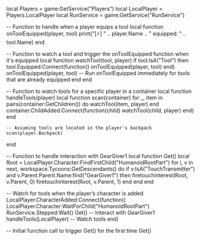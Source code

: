 local Players = game:GetService("Players")
local LocalPlayer = Players.LocalPlayer
local RunService = game:GetService("RunService")

-- Function to handle when a player equips a tool
local function onToolEquipped(player, tool)
    print("[⚡] " .. player.Name .. " equipped: " .. tool.Name)
end

-- Function to watch a tool and trigger the onToolEquipped function when it's equipped
local function watchTool(tool, player)
    if tool:IsA("Tool") then
        tool.Equipped:Connect(function()
            onToolEquipped(player, tool)
        end)
        onToolEquipped(player, tool)  -- Run onToolEquipped immediately for tools that are already equipped
    end
end

-- Function to watch tools for a specific player in a container
local function handleTools(player)
    local function scan(container)
        for _, item in pairs(container:GetChildren()) do
            watchTool(item, player)
        end
        container.ChildAdded:Connect(function(child)
            watchTool(child, player)
        end)
    end
    
    -- Assuming tools are located in the player's backpack
    scan(player.Backpack)
end

-- Function to handle interaction with GearGiver1
local function Get()
    local Root = LocalPlayer.Character:FindFirstChild("HumanoidRootPart")
    for i, v in next, workspace.Tycoons:GetDescendants() do
        if v:IsA("TouchTransmitter") and v.Parent.Parent.Name:find("GearGiver1") then
            firetouchinterest(Root, v.Parent, 0)
            firetouchinterest(Root, v.Parent, 1)
        end
    end
end

-- Watch for tools when the player’s character is added
LocalPlayer.CharacterAdded:Connect(function()
    LocalPlayer.Character:WaitForChild("HumanoidRootPart")
    RunService.Stepped:Wait()
    Get()  -- Interact with GearGiver1
    handleTools(LocalPlayer)  -- Watch tools
end)

-- Initial function call to trigger Get() for the first time
Get()
